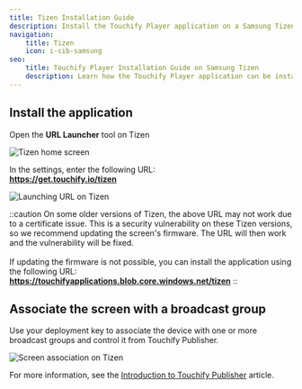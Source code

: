 ```yaml
---
title: Tizen Installation Guide
description: Install the Touchify Player application on a Samsung Tizen screen.
navigation:
    title: Tizen
    icon: i-cib-samsung
seo:
    title: Touchify Player Installation Guide on Samsung Tizen
    description: Learn how the Touchify Player application can be installed on Samsung Tizen screens
---
```


## Install the application

Open the **URL Launcher** tool on Tizen

![Tizen home screen](/4-touchify-player/3-installation/5-tizen/fr-player-tizen-accueil.webp)

In the settings, enter the following URL:<br>
**https://get.touchify.io/tizen**

![Launching URL on Tizen](/4-touchify-player/3-installation/5-tizen/fr-player-tizen-lanceur.webp)

::caution
On some older versions of Tizen, the above URL may not work due to a certificate issue.
This is a security vulnerability on these Tizen versions, so we recommend updating the screen's firmware. The URL will then work and the vulnerability will be fixed.
<br><br>
If updating the firmware is not possible, you can install the application using the following URL:
<br>
**https://touchifyapplications.blob.core.windows.net/tizen**
::

## Associate the screen with a broadcast group

Use your deployment key to associate the device with one or more broadcast groups and control it from Touchify Publisher.

![Screen association on Tizen](/4-touchify-player/3-installation/5-tizen/fr-player-tizen-association.webp)

For more information, see the [Introduction to Touchify Publisher](../../touchify-publisher/introduction) article.